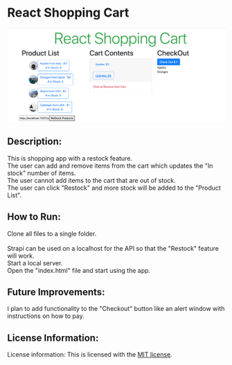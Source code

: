 # React Shopping Cart

<img src=./ReactShoppingCart.png>

## Description:
<p> This is shopping app with a restock feature. <br> The user can add and remove items from the cart which updates the "In stock" number of items. <br> The user cannot add items to the cart that are out of stock. <br>The user can click "Restock" and more stock will be added to the "Product List". </p>

## How to Run:
<p> Clone all files to a single folder. <br> <br>Strapi can be used on a localhost for the API so that the "Restock" feature will work. <br> Start a local server. </br> Open the "index.html" file and start using the app.</p>

## Future Improvements:
<p> I plan to add functionality to the "Checkout" button like an alert window with instructions on how to pay. </p>

## License Information:
License information: This is licensed with the [MIT license](https://github.com/khallockguede/ReactShoppingCart/blob/main/LICENSE). 

